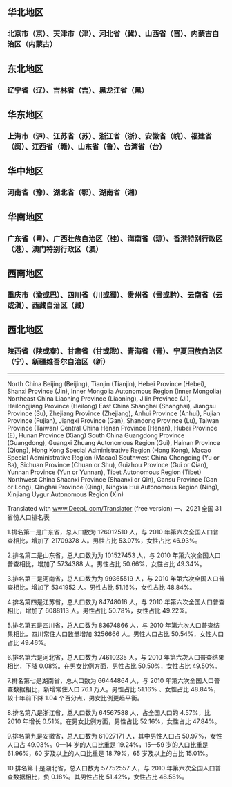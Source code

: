 ## 华北地区

### 北京市（京）、天津市（津）、河北省（冀）、山西省（晋）、内蒙古自治区（内蒙古）

## 东北地区

### 辽宁省（辽）、吉林省（吉）、黑龙江省（黑）

## 华东地区

### 上海市（沪）、江苏省（苏）、浙江省（浙）、安徽省（皖）、福建省（闽）、江西省（赣）、山东省（鲁）、台湾省（台）

## 华中地区

### 河南省（豫）、湖北省（鄂）、湖南省（湘）

## 华南地区

### 广东省（粤）、广西壮族自治区（桂）、海南省（琼）、香港特别行政区（港）、澳门特别行政区（澳）

## 西南地区

### 重庆市（渝或巴）、四川省（川或蜀）、贵州省（贵或黔）、云南省（云或滇）、西藏自治区（藏）

## 西北地区

### 陕西省（陕或秦）、甘肃省（甘或陇）、青海省（青）、宁夏回族自治区（宁）、新疆维吾尔自治区（新）

---

North China Beijing (Beijing), Tianjin (Tianjin), Hebei Province (Hebei), Shanxi Province (Jin), Inner Mongolia Autonomous Region (Inner Mongolia) Northeast China Liaoning Province (Liaoning), Jilin Province (Ji), Heilongjiang Province (Heilong) East China Shanghai (Shanghai), Jiangsu Province (Su), Zhejiang Province (Zhejiang), Anhui Province (Anhui), Fujian Province (Fujian), Jiangxi Province (Gan), Shandong Province (Lu), Taiwan Province (Taiwan) Central China Henan Province (Henan), Hubei Province (E), Hunan Province (Xiang) South China Guangdong Province (Guangdong), Guangxi Zhuang Autonomous Region (Gui), Hainan Province (Qiong), Hong Kong Special Administrative Region (Hong Kong), Macao Special Administrative Region (Macao) Southwest China Chongqing (Yu or Ba), Sichuan Province (Chuan or Shu), Guizhou Province (Gui or Qian), Yunnan Province (Yun or Yunnan), Tibet Autonomous Region (Tibet) Northwest China Shaanxi Province (Shaanxi or Qin), Gansu Province (Gan or Long), Qinghai Province (Qing), Ningxia Hui Autonomous Region (Ning), Xinjiang Uygur Autonomous Region (Xin)

Translated with www.DeepL.com/Translator (free version) 一、2021 全国 31 省份人口排名表

1.排名第一是广东省，总人口数为 126012510 人，与 2010 年第六次全国人口普查相比，增加了 21709378 人。男性占比 53.07%，女性占比 46.93%。

2.排名第二是山东省，总人口数为为 101527453 人，与 2010 年第六次全国人口普查相比，增加了 5734388 人。男性占比 50.66%，女性占比 49.34%。

3.排名第三是河南省，总人口数为为 99365519 人，与 2010 年第六次全国人口普查相比，增加了 5341952 人。男性占比 51.16%，女性占比 48.84%。

4.排名第四是江苏省，总人口数为 84748016 人，与 2010 年第六次全国人口普查相比，增加了 6088113 人。男性占比 50.78%，女性占比 49.22%。

5.排名第五是四川省，总人口数为 83674866 人，与 2010 年第六次人口普查结果相比，四川常住人口数量增加 3256666 人。男性人口占比 50.54%，女性人口占比 49.46%。

6.排名第六是河北省，总人口数为 74610235 人，与 2010 年第六次人口普查结果相比，下降 0.08%。在男女比例方面，男性占比 50.50%，女性占比 49.50%。

7.排名第七是湖南省，总人口数为 66444864 人，与 2010 年第六次全国人口普查数据相比，新增常住人口 76.1 万人。男性占比 51.16% 、女性占比 48.84%，较十年前下降 1.04 个百分点，男女比例更趋平衡。

8.排名第八是浙江省，总人口数为 64567588 人，占全国人口的 4.57%，比 2010 年增长 0.51%。在男女比例方面，男性占比 52.16%，女性占比 47.84%。

9.排名第九是安徽省，总人口数为 61027171 人，其中男性人口占 50.97%，女性人口占 49.03%。0—14 岁的人口比重是 19.24%，15—59 岁的人口比重是 61.96%，60 岁及以上的人口比重是 18.79%，65 岁及以上的占比 15.01%。

10.排名第十是湖北省，总人口数为 57752557 人，与 2010 年第六次全国人口普查数据相比，负 0.18%。其男性占比 51.42%，女性占比 48.58%。
